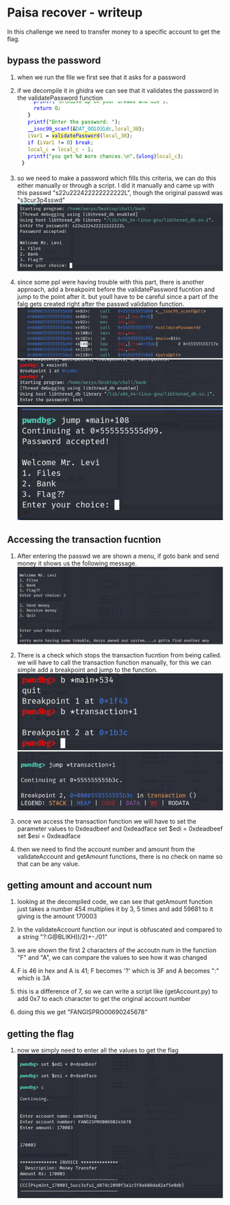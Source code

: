 # Paisa recover - writeup

In this challenge we need to transfer money to a specific account to get the flag.

## bypass the password
1. when we run the file we first see that it asks for a password
2. if we decompile it in ghidra we can see that it validates the password in the validatePassword function
![passwd check](./images/pass_check.png)
3. so we need to make a password which fills this criteria, we can do this either manually or through a script. I did it manually and came up with this passwd "s22u222422222222222L", though the original passwd was "s3cur3p4sswd"
![passwd](./images/passwd.png)

4. since some ppl were having trouble with this part, there is another approach, add a breakpoint before the validatePassword fucntion and jump to the point after it. but youll have to be careful since a part of the falg gets created right after the passwd validation function.
![passwd_dis](./images/passwd_dis.png)
![passwd_brk](./images/passwd_brk.png)
![passwd_jmp](./images/psswd_jmp.png)

## Accessing the transaction fucntion
1. After entering the passwd we are shown a menu, if goto bank and send money it shows us the following message.
![manu](./images/menu.png)
2. There is a check which stops the transaction fucntion from being called. we will have to call the transaction function manually, for this we can simple add a breakpoint and jump to the function.
![trn_brk](./images/transaction_brk.png)
![trn_jmp](./images/transaction_jmp.png)

3. once we access the transaction function we will have to set the parameter values to 0xdeadbeef and 0xdeadface
    set $edi = 0xdeadbeef
    set $esi = 0xdeadface

4. then we need to find the account number and amount from the validateAccount and getAmount functions, there is no check on name so that can be any value.

## getting amount and account num
1. looking at the decompiled code, we can see that getAmount function just takes a number 454 multiplies it by 3, 5 times and add 59681 to it
    giving is the amount 170003

2. In the validateAccount function our input is obfuscated and compared to a string "?:G@BLIKH))/2)+-./01"
3. we are shown the first 2 characters of the accoutn num in the function "F" and "A", we can compare the values to see how it was changed
4. F is 46 in hex and A is 41; F becomes '?' which is 3F  and A becomes ":" which is 3A
5. this is a difference of 7, so we can write a script like (getAccount.py) to add 0x7 to each character to get the original account number
6. doing this we get "FANGISPRO00690245678"

## getting the flag
1. now we simply need to enter all the values to get the flag
![flag](./images/fleg.png)
